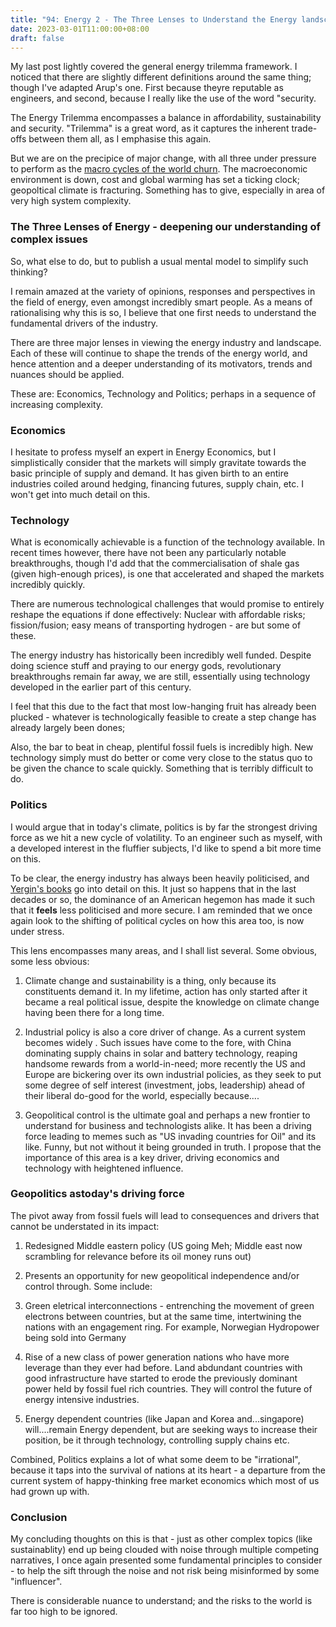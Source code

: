 ```yaml
---
title: "94: Energy 2 - The Three Lenses to Understand the Energy landscape"
date: 2023-03-01T11:00:00+08:00
draft: false
---
```


My last post lightly covered the general energy trilemma framework. I noticed that there are slightly different definitions around the same thing; though I've adapted Arup's one. First because theyre reputable as engineers, and second, because I really like the use of the word "security. 

The Energy Trilemma encompasses a balance in affordability, sustainability and security. "Trilemma" is a great word, as it captures the inherent trade-offs between them all, as I emphasise this again.

But we are on the precipice of major change, with all three under pressure to perform as the [macro cycles of the world churn](https://www.makwaijun.com/blog/post41/). The macroeconomic environment is  down, cost and global warming has set a ticking clock; geopoltical climate is fracturing. Something has to give, especially in area of very high system complexity. 

### The Three Lenses of Energy - deepening our understanding of complex issues

So, what else to do, but to publish a usual mental model to simplify such thinking?

I remain amazed at the variety of opinions, responses and perspectives in the field of energy, even amongst incredibly smart people. As a means of rationalising why this is so, I believe that one first needs to understand the fundamental drivers of the industry.

There are three major lenses in viewing the energy industry and landscape. Each of these will continue to shape the trends of the energy world, and hence attention and a deeper understanding of its motivators, trends and nuances should be applied. 

These are: Economics, Technology and Politics; perhaps in a sequence of increasing complexity. 

### Economics
I hesitate to profess myself an expert in Energy Economics, but I simplistically consider that the markets will simply gravitate towards the basic principle of supply and demand. It has given birth to an entire industries coiled around hedging, financing futures, supply chain, etc. I won't get into much detail on this.

### Technology
What is economically achievable is a function of the technology available. In recent times however, there have not been any particularly notable breakthroughs, though I'd add that the commercialisation of shale gas (given high-enough prices), is one that accelerated and shaped the markets incredibly quickly.

There are numerous technological challenges that would promise to entirely reshape the equations if done effectively: Nuclear with affordable risks; fission/fusion; easy means of transporting hydrogen - are but some of these.

The energy industry has historically been incredibly well funded. Despite doing science stuff and praying to our energy gods, revolutionary breakthroughs remain far away, we are still, essentially using technology developed in the earlier part of this century.

I feel that this due to the fact that most low-hanging fruit has already been plucked - whatever is technologically feasible to create a step change has already largely been dones;

Also, the bar to beat in cheap, plentiful fossil fuels is incredibly high. New technology simply must do better or come very close to the status quo to be given the chance to scale quickly. Something that is terribly difficult to do.

### Politics
I would argue that in today's climate, politics is by far the strongest driving force as we hit a new cycle of volatility.
To an engineer such as myself, with a developed interest in the fluffier subjects, I'd like to spend a bit more time on this.

To be clear, the energy industry has always been heavily politicised, and [Yergin's books](https://www.danielyergin.com/) go into detail on this. It just so happens that in the last decades or so, the dominance of an American hegemon has made it such that it __feels__ less politicised and more secure.
I am reminded that we once again look to the shifting of political cycles on how this area too, is now under stress.

This lens encompasses many areas, and I shall list several. Some obvious, some less obvious:

1. Climate change and sustainability is a thing, only because its constituents demand it. In my lifetime, action has only started after it became a real political issue, despite the knowledge on climate change having been there for a long time.

2. Industrial policy is also a core driver of change. As a current system becomes widely . Such issues have come to the fore, with China dominating supply chains in solar and battery technology, reaping handsome rewards from a world-in-need; more recently the US and Europe are bickering over its own industrial policies, as they seek to put some degree of self interest (investment, jobs, leadership) ahead of their liberal do-good for the world, especially because....

3. Geopolitical control is the ultimate goal and perhaps a new frontier to understand for business and technologists alike. It has been a driving force leading to memes such as "US invading countries for Oil" and its like. Funny, but not without it being grounded in truth. I propose that the importance of this area is a key driver, driving economics and technology with heightened influence. 

### Geopolitics astoday's driving force

The pivot away from fossil fuels will lead to consequences and drivers that cannot be understated in its impact:

1. Redesigned Middle eastern policy (US going Meh; Middle east now scrambling for relevance before its oil money runs out)

2. Presents an opportunity for new geopolitical independence and/or control through. Some include:

3. Green eletrical interconnections - entrenching the movement of green electrons between countries, but at the same time, intertwining the nations with an engagement ring. For example, Norwegian Hydropower being sold into Germany

4. Rise of a new class of power generation nations who have more leverage than they ever had before. Land abdundant countries with good infrastructure have started to erode the previously dominant power held by fossil fuel rich countries. They will control the future of energy intensive industries. 

5. Energy dependent countries (like Japan and Korea and...singapore) will....remain Energy dependent, but are seeking ways to increase their position, be it through technology, controlling supply chains etc.
 
Combined, Politics explains a lot of what some deem to be "irrational", because it taps into the survival of nations at its heart - a departure from the current system of happy-thinking free market economics which most of us had grown up with.

### Conclusion
My concluding thoughts on this is that - just as other complex topics (like sustainablity) end up being clouded with noise through multiple competing narratives, I once again presented some fundamental principles to consider - to help the sift through the noise and not risk being misinformed by some "influencer".

There is considerable nuance to understand; and the risks to the world is far too high to be ignored.
